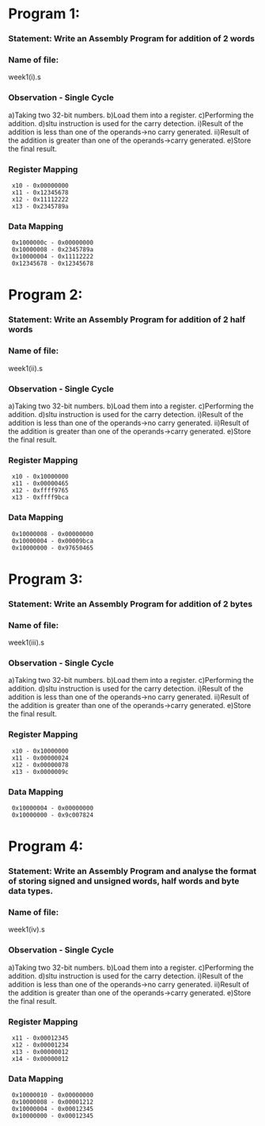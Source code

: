 # Program 1: 
### Statement: Write an Assembly Program for addition of 2 words

### Name of file:
week1(i).s

### Observation - Single Cycle
a)Taking two 32-bit numbers.
b)Load them into a register.
c)Performing the addition.
d)sltu instruction is used for the carry detection.
      i)Result of the addition is less than one of the operands->no carry generated.
      ii)Result of the addition is greater than one of the operands->carry generated.
e)Store the final result.
 
### Register Mapping
     x10 - 0x00000000
     x11 - 0x12345678
     x12 - 0x11112222
     x13 - 0x2345789a

### Data Mapping
     0x1000000c - 0x00000000
     0x10000008 - 0x2345789a
     0x10000004 - 0x11112222
     0x12345678 - 0x12345678


# Program 2: 
### Statement: Write an Assembly Program for addition of 2 half words

### Name of file:
week1(ii).s

### Observation - Single Cycle
a)Taking two 32-bit numbers.
b)Load them into a register.
c)Performing the addition.
d)sltu instruction is used for the carry detection.
      i)Result of the addition is less than one of the operands->no carry generated.
      ii)Result of the addition is greater than one of the operands->carry generated.
e)Store the final result.
 
### Register Mapping
     x10 - 0x10000000
     x11 - 0x00000465
     x12 - 0xffff9765
     x13 - 0xffff9bca

### Data Mapping
     0x10000008 - 0x00000000
     0x10000004 - 0x00009bca
     0x10000000 - 0x97650465


# Program 3: 
### Statement: Write an Assembly Program for addition of 2 bytes

### Name of file:
week1(iii).s

### Observation - Single Cycle
a)Taking two 32-bit numbers.
b)Load them into a register.
c)Performing the addition.
d)sltu instruction is used for the carry detection.
      i)Result of the addition is less than one of the operands->no carry generated.
      ii)Result of the addition is greater than one of the operands->carry generated.
e)Store the final result.
 
### Register Mapping
     x10 - 0x10000000
     x11 - 0x00000024
     x12 - 0x00000078
     x13 - 0x0000009c

### Data Mapping
     0x10000004 - 0x00000000
     0x10000000 - 0x9c007824


# Program 4: 
### Statement: Write an Assembly Program and analyse the format of storing signed and unsigned words, half words and byte data types.


### Name of file:
week1(iv).s

### Observation - Single Cycle
a)Taking two 32-bit numbers.
b)Load them into a register.
c)Performing the addition.
d)sltu instruction is used for the carry detection.
      i)Result of the addition is less than one of the operands->no carry generated.
      ii)Result of the addition is greater than one of the operands->carry generated.
e)Store the final result.
 
### Register Mapping
     x11 - 0x00012345
     x12 - 0x00001234
     x13 - 0x00000012
     x14 - 0x00000012

### Data Mapping
     0x10000010 - 0x00000000
     0x10000008 - 0x00001212
     0x10000004 - 0x00012345
     0x10000000 - 0x00012345


     
